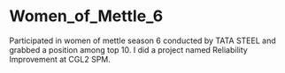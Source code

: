# Women_of_Mettle_6
Participated in women of mettle season 6 conducted by TATA STEEL and grabbed a position among top 10. I did a project named Reliability Improvement at CGL2 SPM.

